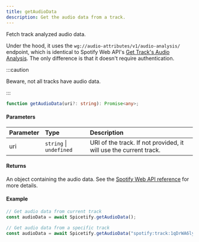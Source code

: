 ```yaml
---
title: getAudioData
description: Get the audio data from a track.
---
```


Fetch track analyzed audio data.

Under the hood, it uses the `wg://audio-attributes/v1/audio-analysis/` endpoint, which is identical to Spotify Web API's [Get Track's Audio Analysis](https://developer.spotify.com/documentation/web-api/reference/get-audio-analysis). The only difference is that it doesn't require authentication.

:::caution

Beware, not all tracks have audio data.

:::

```ts
function getAudioData(uri?: string): Promise<any>;
```

#### Parameters

| Parameter | Type | Description |
| :--- | :--- | :--- |
| uri | `string` &#124; `undefined` | URI of the track. If not provided, it will use the current track. |

#### Returns

An object containing the audio data. See the [Spotify Web API reference](https://developer.spotify.com/documentation/web-api/reference/get-audio-analysis) for more details.

#### Example

```ts
// Get audio data from current track
const audioData = await Spicetify.getAudioData();

// Get audio data from a specific track
const audioData = await Spicetify.getAudioData("spotify:track:1qDrWA6lyx8cLECdZE7TV7");
```
